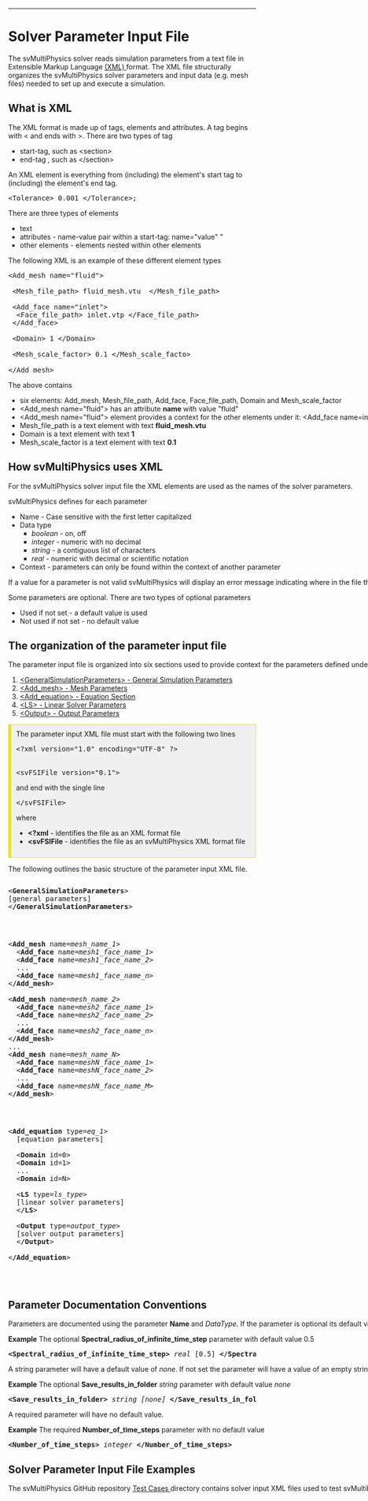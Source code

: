 
<br>
<hr class="rounded">

<h1 id="solver_input_file"> Solver Parameter Input File </h1>

The svMultiPhysics solver reads simulation parameters from a text file in Extensible Markup Language 
<a href="https://en.wikipedia.org/wiki/XML"> (XML) </a> format. The XML file structurally organizes the svMultiPhysics 
solver parameters and input data (e.g. mesh files) needed to set up and execute a simulation. 

<h2> What is XML </h2>

The XML format is made up of tags, elements and attributes. A tag begins with < and ends with >. 
There are two types of tag
<ul style="list-style-type:disc;">
  <li> start-tag, such as  &ltsection> </li>
  <li> end-tag , such as &lt/section> </li>
</ul>

An XML element is everything from (including) the element's start tag to (including) the element's end tag. 

<pre>
&lt;Tolerance> 0.001 &lt;/Tolerance>;
</pre>

There are three types of elements
<ul style="list-style-type:disc;">
  <li> text </li>
  <li> attributes - name-value pair within a start-tag: name="value" "</li>
  <li> other elements - elements nested within other elements </li>
</ul>

The following XML is an example of these different element types
<pre>
&lt;Add_mesh name="fluid"&gt;

<nobr>
&nbsp;&lt;Mesh_file_path&gt;</a> fluid_mesh.vtu 
&nbsp;&lt;/Mesh_file_path&gt;</a>
<br><br>

&nbsp;&lt;Add_face name="inlet"&gt;<br>
&nbsp;&nbsp;&lt;Face_file_path&gt;</a> inlet.vtp
&lt;/Face_file_path&gt;</a>
<br>
&nbsp;&lt;/Add_face&gt;
<br><br>

<nobr>
&nbsp;&lt;Domain&gt; 1 
&lt;/Domain&gt;
<br>
<nobr>

<br>
<nobr>
&nbsp;&lt;Mesh_scale_factor&gt; 0.1 
&lt;/Mesh_scale_facto&gt;
<br><br>
&lt;/Add_mesh&gt;
</pre>

The above contains 
<ul style="list-style-type:disc;">
  <li> six elements: Add_mesh, Mesh_file_path, Add_face, Face_file_path, Domain and Mesh_scale_factor
  <li> &lt;Add_mesh name="fluid"&gt; has an attribute <strong> name </strong> with value "fluid"</li>
  <li> &lt;Add_mesh name="fluid"&gt; element provides a context for the other elements under it: &lt;Add_face name=inlet&gt 
       associates the face named <strong>inlet</strong> to the mesh named <strong>fluid</strong> </li>
  <li> Mesh_file_path is a text element with text <strong>fluid_mesh.vtu</strong>
  <li> Domain is a text element with text <strong>1</strong>
  <li> Mesh_scale_factor is a text element with text <strong>0.1</strong>
</ul>

<!-- ================================================================================= -->
<!-- ============================== How svMultiPhysics uses XML =========================== -->
<!-- ================================================================================= -->

<h2> How svMultiPhysics uses XML </h2>

For the svMultiPhysics solver input file the XML elements are used as the names of the solver parameters.

svMultiPhysics defines for each parameter 
<ul style="list-style-type:disc;">
  <li> Name - Case sensitive with the first letter capitalized </li> 
  <li> Data type 
   <ul style="list-style-type:square;">
     <li> <i>boolean</i> - on, off </li>
     <li> <i>integer</i> - numeric with no decimal </li>
     <li> <i>string</i> - a contiguous list of characters </li>
     <li> <i>real</i> - numeric with decimal or scientific notation </li>
   </ul>
  <li> Context - parameters can only be found within the context of another parameter </li> 
</ul>

If a value for a parameter is not valid svMultiPhysics will display an error message indicating where in the file the error occurred. 

Some parameters are optional. There are two types of optional parameters 
<ul style="list-style-type:disc;">
  <li> Used if not set - a default value is used 
  <li> Not used if not set - no default value 
</ul>

<!-- ================================================================================================== -->
<!-- ============================== organizaion of the parameter input file =========================== -->
<!-- ================================================================================================== -->

<h2> The organization of the parameter input file </h2>

The parameter input file is organized into six sections used to provide context for the parameters defined under them

<ol>

  <li> <a href="#general_parameters"> &lt;GeneralSimulationParameters> - General Simulation Parameters </a> </li>

  <li> <a href="#mesh_parameters"> &lt;Add_mesh> - Mesh Parameters </a> </li>

  <li> <a href="#equation_section"> &lt;Add_equation> - Equation Section </a> </li>

  <li> <a href="#liner_solver_parameters"> &lt;LS> - Linear Solver Parameters </a> </li>

  <li> <a href="#output_parameters"> &lt;Output> - Output Parameters </a> </li>

</ol>

<div style="background-color: #F0F0F0; padding: 10px; border: 1px solid #e6e600; border-left: 6px solid #e6e600">
The parameter input XML file must start with the following two lines

<pre>
&lt;?xml version="1.0" encoding="UTF-8" ?&gt;
<br>
&lt;svFSIFile version="0.1"&gt;
</pre>

and end with the single line

<pre>
&lt;/svFSIFile&gt;
</pre>

where 

<ul style="list-style-type:disc;">
  <li> <strong>&lt;?xml</strong> - identifies the file as an XML format file </li>
  <li> <strong>&lt;svFSIFile</strong> - identifies the file as an svMultiPhysics XML format file </li>
</ul>

</div>


The following outlines the basic structure of the parameter input XML file. 

<pre>
<pre>
&lt;<strong>GeneralSimulationParameters</strong>&gt;
[general parameters]
&lt;<strong>/GeneralSimulationParameters</strong>&gt;
</pre>

<pre>
&lt;<strong>Add_mesh</strong> name=<i>mesh_name_1</i>&gt;
&nbsp;&nbsp;&lt;<strong>Add_face</strong> name=<i>mesh1_face_name_1</i>&gt;
&nbsp;&nbsp;&lt;<strong>Add_face</strong> name=<i>mesh1_face_name_2</i>&gt;
&nbsp;&nbsp...
&nbsp;&nbsp;&lt;<strong>Add_face</strong> name=<i>mesh1_face_name_n</i>&gt;
&lt;<strong>/Add_mesh</strong>&gt;

&lt;<strong>Add_mesh</strong> name=<i>mesh_name_2</i>&gt;
&nbsp;&nbsp;&lt;<strong>Add_face</strong> name=<i>mesh2_face_name_1</i>&gt;
&nbsp;&nbsp;&lt;<strong>Add_face</strong> name=<i>mesh2_face_name_2</i>&gt;
&nbsp;&nbsp...
&nbsp;&nbsp;&lt;<strong>Add_face</strong> name=<i>mesh2_face_name_n</i>&gt;
&lt;<strong>/Add_mesh</strong>&gt;
...
&lt;<strong>Add_mesh</strong> name=<i>mesh_name_N</i>&gt;
&nbsp;&nbsp;&lt;<strong>Add_face</strong> name=<i>meshN_face_name_1</i>&gt;
&nbsp;&nbsp;&lt;<strong>Add_face</strong> name=<i>meshN_face_name_2</i>&gt;
&nbsp;&nbsp...
&nbsp;&nbsp;&lt;<strong>Add_face</strong> name=<i>meshN_face_name_M</i>&gt;
&lt;<strong>/Add_mesh</strong>&gt;
</pre>

<pre>
&lt;<strong>Add_equation</strong> type=<i>eq_1</i>&gt;
&nbsp;&nbsp;[equation parameters]

&nbsp;&nbsp;&lt;<strong>Domain</strong> id=0</i>&gt;
&nbsp;&nbsp;&lt;<strong>Domain</strong> id=1</i>&gt;
&nbsp;&nbsp;...
&nbsp;&nbsp;&lt;<strong>Domain</strong> id=N</i>&gt;

&nbsp;&nbsp;&lt;<strong>LS</strong> type=<i>ls_type</i>&gt;
&nbsp;&nbsp[linear solver parameters]
&nbsp;&nbsp;&lt;<strong>/LS</strong>&gt;

&nbsp;&nbsp;&lt;<strong>Output</strong> type=<i>output_type</i>&gt;
&nbsp;&nbsp[solver output parameters]
&nbsp;&nbsp;&lt;<strong>/Output</strong>&gt;

&lt;<strong>/Add_equation</strong>&gt;
</pre>
</pre>

<h2> Parameter Documentation Conventions </h2>
Parameters are documented using the parameter <strong>Name</strong> and <i>DataType</i>. If the parameter is optional its default value is shown between square brackets

<strong>Example</strong> The optional <strong>Spectral_radius_of_infinite_time_step</strong> parameter with default value 0.5
<pre>
<strong>&lt;Spectral_radius_of_infinite_time_step&gt;</strong> <i>real</i>  [0.5] <nobr>
<strong>&lt;/Spectral_radius_of_infinite_time_step&gt;</strong>
</pre>

A string parameter will have a default value of <i>none</i>. If not set the parameter will have a value of an empty string ("" in C++) and will be treated as being unset and will not be used.

<strong>Example</strong> The optional <strong>Save_results_in_folder</strong> <i>string</i> parameter with default value <i>none</i>
<pre>
<strong>&lt;Save_results_in_folder&gt;</strong> <i>string [none]</i> <nobr>
<strong>&lt;/Save_results_in_folder&gt;</strong>
</pre>


A required parameter will have no default value.

<strong>Example</strong>  The required <strong>Number_of_time_steps</strong> parameter with no default value
<pre>
<strong>&lt;Number_of_time_steps&gt;</strong> <i>integer</i> <nobr>
<strong>&lt;/Number_of_time_steps&gt;</strong>
</pre>

<h2 id="solver_input_file_exmaples"> Solver Parameter Input File Examples</h2>
The svMultiPhysics GitHub repository <a href="https://github.com/SimVascular/svMultiPhysics/tree/main/tests/cases"> Test Cases </a> directory contains solver input XML files used to test svMultiPhysics. These XML files can be used as templates that can be customized for a particular application.




